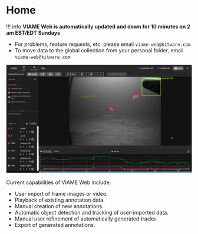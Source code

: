 # Home

!!! info
    **VIAME Web is automatically updated and down for 10 minutes on 2 am EST/EDT Sundays**

* For problems, feature requests, etc. please email `viame-web@kitware.com`
* To move data to the global collection from your personal folder, email `viame-web@kitware.com`

![Home](images/UIView/UIFullView.png)

Current capabilities of VIAME Web include:

* User import of frame images or video.
* Playback of existing annotation data.
* Manual creation of new annotations.
* Automatic object detection and tracking of user-imported data.
* Manual user refinement of automatically generated tracks
* Export of generated annotations.
